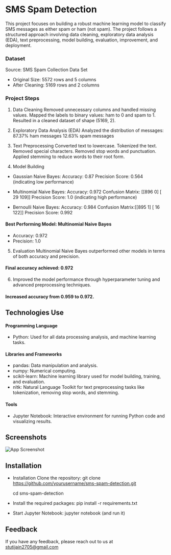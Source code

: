 # SMS Spam Detection

This project focuses on building a robust machine learning model to classify SMS messages as either spam or ham (not spam). The project follows a structured approach involving data cleaning, exploratory data analysis (EDA), text preprocessing, model building, evaluation, improvement, and deployment.

### Dataset
Source: SMS Spam Collection Data Set
- Original Size: 5572 rows and 5 columns
- After Cleaning: 5169 rows and 2 columns

### Project Steps
1. Data Cleaning
Removed unnecessary columns and handled missing values.
Mapped the labels to binary values: ham to 0 and spam to 1.
Resulted in a cleaned dataset of shape (5169, 2).
2. Exploratory Data Analysis (EDA)
Analyzed the distribution of messages:
87.37% ham messages
12.63% spam messages
3. Text Preprocessing
Converted text to lowercase.
Tokenized the text.
Removed special characters.
Removed stop words and punctuation.
Applied stemming to reduce words to their root form.

4. Model Building

- Gaussian Naive Bayes:
Accuracy: 0.87
Precision Score: 0.564 (indicating low performance)


- Multinomial Naive Bayes:
Accuracy: 0.972
Confusion Matrix:
[[896   0]
 [ 29 109]]
Precision Score: 1.0 (indicating high performance)

- Bernoulli Naive Bayes:
Accuracy: 0.984
Confusion Matrix:[[895   1]
 [ 16 122]]
Precision Score: 0.992

#### Best Performing Model: Multinomial Naive Bayes
- Accuracy: 0.972
- Precision: 1.0

5. Evaluation
Multinomial Naive Bayes outperformed other models in terms of both accuracy and precision.
#### Final accuracy achieved: 0.972
6. Improved the model performance through hyperparameter tuning and advanced preprocessing techniques.
#### Increased accuracy from 0.959 to 0.972.





## Technologies Use
#### Programming Language
- Python: Used for all data processing  analysis, and machine learning tasks.
#### Libraries and Frameworks
- pandas: Data manipulation and analysis.
- numpy: Numerical computing.
- scikit-learn: Machine learning library used for model building, training, and evaluation.
- nltk: Natural Language Toolkit for text preprocessing tasks like tokenization, removing stop words, and stemming.

#### Tools
- Jupyter Notebook: Interactive environment for running Python code and visualizing results.

## Screenshots

![App Screenshot](https://via.placeholder.com/468x300?text=App+Screenshot+Here)


## Installation
- Installation
  Clone the repository:
  git clone https://github.com/yourusername/sms-spam-detection.git


  cd sms-spam-detection

- Install the required packages:
  pip install -r requirements.txt

- Start Jupyter Notebook:
  jupyter notebook (and run it)

    
## Feedback

If you have any feedback, please reach out to us at stutijain2705@gmail.com

